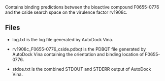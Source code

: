 Contains binding predictions between the bioactive compound F0655-0776 and the cside search space on the virulence factor rv1908c.

## Files

- log.txt is the log file generated by AutoDock Vina.

- rv1908c_F0655-0776_cside.pdbqt is the PDBQT file generated by AutoDock Vina containing the orientation and binding location of F0655-0776.

- stdoe.txt is the combined STDOUT and STDERR output of AutoDock Vina.

